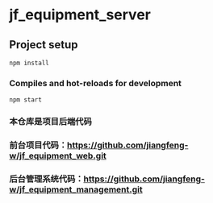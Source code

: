 # jf_equipment_server

## Project setup

```
npm install
```

### Compiles and hot-reloads for development

```
npm start
```

### 本仓库是项目后端代码

### 前台项目代码：https://github.com/jiangfeng-w/jf_equipment_web.git

### 后台管理系统代码：https://github.com/jiangfeng-w/jf_equipment_management.git
